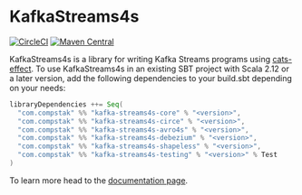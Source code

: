 # KafkaStreams4s

[![CircleCI](https://circleci.com/gh/compstak/KafkaStreams4s.svg?style=svg)](https://circleci.com/gh/compstak/KafkaStreams4s) [![Maven Central](https://maven-badges.herokuapp.com/maven-central/com.compstak/kafka-streams4s-core_2.13/badge.svg)](https://maven-badges.herokuapp.com/maven-central/com.compstak/kafka-streams4s-core_2.13) 

KafkaStreams4s is a library for writing Kafka Streams programs using [cats-effect](https://github.com/typelevel/cats-effect).
To use KafkaStreams4s in an existing SBT project with Scala 2.12 or a later version, add the following dependencies to your build.sbt depending on your needs:

```scala
libraryDependencies ++= Seq(
  "com.compstak" %% "kafka-streams4s-core" % "<version>",
  "com.compstak" %% "kafka-streams4s-circe" % "<version>",
  "com.compstak" %% "kafka-streams4s-avro4s" % "<version>",
  "com.compstak" %% "kafka-streams4s-debezium" % "<version>",
  "com.compstak" %% "kafka-streams4s-shapeless" % "<version>",
  "com.compstak" %% "kafka-streams4s-testing" % "<version>" % Test
)
```

To learn more head to the [documentation page](docs/out/Intro.md).

